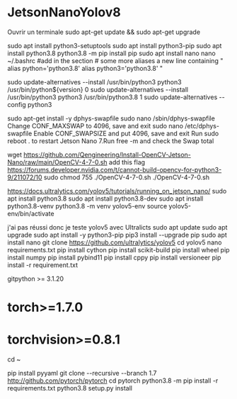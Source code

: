 # JetsonNanoYolov8

Ouvrir un terminale
sudo apt-get update && sudo apt-get upgrade

sudo apt install python3-setuptools
sudo apt install python3-pip
sudo apt install python3.8
python3.8 -m pip install pip
sudo apt install nano
nano ~/.bashrc
#add in the section # some more aliases a new line containing
"
alias python='python3.8'
alias python3='python3.8'
"

sudo update-alternatives --install /usr/bin/python3 python3 /usr/bin/python${version} 0
sudo update-alternatives --install /usr/bin/python3 python3 /usr/bin/python3.8 1
sudo update-alternatives --config python3

sudo apt-get install -y dphys-swapfile
sudo nano /sbin/dphys-swapfile
Change CONF_MAXSWAP to 4096, save and exit
sudo nano /etc/dphys-swapfile
Enable CONF_SWAPSIZE and put 4096, save and exit
Run sudo reboot . to restart Jetson Nano 7.Run free -m and check the Swap total

wget https://github.com/Qengineering/Install-OpenCV-Jetson-Nano/raw/main/OpenCV-4-7-0.sh 
add this flag https://forums.developer.nvidia.com/t/cannot-build-opencv-for-python3-9/211072/10
sudo chmod 755 ./OpenCV-4-7-0.sh 
./OpenCV-4-7-0.sh



https://docs.ultralytics.com/yolov5/tutorials/running_on_jetson_nano/
sudo apt install python3.8
sudo apt install python3.8-dev
sudo apt install python3.8-venv
python3.8 -m venv yolov5-env
source yolov5-env/bin/activate

j'ai pas réussi donc je teste yolov5 avec Ultralicts
sudo apt update
sudo apt upgrade
sudo apt install -y python3-pip
pip3 install --upgrade pip
sudo apt install nano
git clone https://github.com/ultralytics/yolov5
cd yolov5
nano requirements.txt
pip install cython
pip install scikit-build
pip install wheel
pip install numpy
pip install pybind11
pip install cppy
pip install versioneer
pip install -r requirement.txt

gitpython >= 3.1.20
# torch>=1.7.0
# torchvision>=0.8.1

cd ~

pip install pyyaml
git clone --recursive --branch 1.7 http://github.com/pytorch/pytorch
cd pytorch
python3.8 -m pip install -r requirements.txt
python3.8 setup.py install

